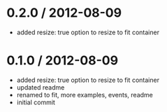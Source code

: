 
0.2.0 / 2012-08-09 
==================

  * added resize: true option to resize to fit container

0.1.0 / 2012-08-09 
==================

  * added resize: true option to resize to fit container
  * updated readme
  * renamed to fit, more examples, events, readme
  * initial commit
